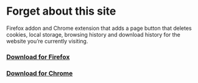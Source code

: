# Forget about this site

Firefox addon and Chrome extension that adds a page button that deletes cookies, local storage, browsing history and download history for the website you’re currently visiting.


### [Download for Firefox](https://addons.mozilla.org/addon/forget-about-this-site/)

### [Download for Chrome](https://chrome.google.com/webstore/detail/okiohagmnigihpbleoloddfldckiknea/)
